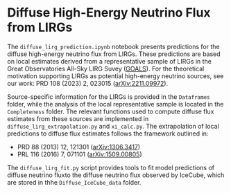 # Diffuse High-Energy Neutrino Flux from LIRGs


The `diffuse_lirg_prediction.ipynb` notebook presents predictions for the diffuse high-energy neutrino flux from LIRGs. These predictions are based on local estimates derived from a representative sample of LIRGs in the Great Observatories All-Sky LIRG Suvey ([GOALS](https://goals.ipac.caltech.edu/)). For the theoretical motivation supporting LIRGs as potential high-energy neutrino sources, see our work: PRD 108 (2023) 2, 023015 ([arXiv:2211.09972](https://arxiv.org/abs/2304.01020)).

Source-specific information for the LIRGs is provided in the `Dataframes` folder, while the analysis of the local representative sample is located in the `Completeness` folder. The relevant functions used to compute diffuse flux estimates from these sources are implemented in `diffuse_lirg_extrapolation.py` and `xi_calc.py`. The extrapolation of local predictions to diffuse flux estimates follows the framework outlined in:

- PRD 88 (2013) 12, 121301 ([arXiv:1306.3417](https://arxiv.org/abs/1306.3417))  
- PRL 116 (2016) 7, 071101 ([arXiv:1509.00805](https://arxiv.org/abs/1509.00805))


The `diffuse_lirg_fit.py` script provides tools to fit model predictions of diffuse neutrino fluxto the diffuse neutrino flux observed by IceCube, which are stored in thhe `Diffuse_IceCube_data` folder.

